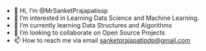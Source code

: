 - 👋 Hi, I’m @MrSanketPrajapatissp
- 👀 I’m interested in Learning Data Science and Machine Learning.
- 🌱 I’m currently learning Data Structures and Algorithms
- 💞️ I’m looking to collaborate on Open Source Projects
- 📫 How to reach me via email sanketprajapatipdp@gmail.com


<!---
MrSanketPrajapatissp/MrSanketPrajapatissp is a ✨ special ✨ repository because its `README.md` (this file) appears on your GitHub profile.
You can click the Preview link to take a look at your changes.
--->
